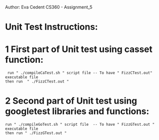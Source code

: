 Author: Eva Cedent
CS360 - Assignment_5

# Unit Test Instructions:

# 1 First part of Unit test using casset function:
	 run " ./compileCaTest.sh " script file -- To have " FizzCTest.out" executable file
	then run  " ./FizzCTest.out "

# 2 Second part of Unit test using googletest libraries and functions:
	run " ./compileGoTest.sh " script file  -- To have " FizzGTest.out " executable file
	then run " ./FizzGTest.out "
